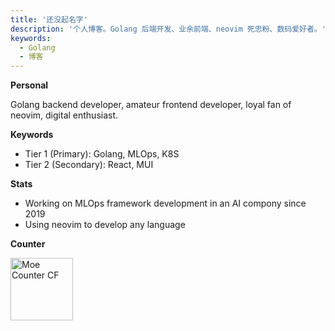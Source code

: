 ```yaml
---
title: '还没起名字'
description: '个人博客。Golang 后端开发、业余前端、neovim 死忠粉、数码爱好者。'
keywords:
  - Golang
  - 博客
---
```


**Personal**

Golang backend developer, amateur frontend developer, loyal fan of neovim, digital enthusiast.

**Keywords**

- Tier 1 (Primary): Golang, MLOps, K8S
- Tier 2 (Secondary): React, MUI

**Stats**

- Working on MLOps framework development in an AI compony since 2019
- Using neovim to develop any language

**Counter**

<a href="https://github.com/dsrkafuu/moe-counter-cf#readme" target="_blank" rel="noopener">
  <img height="100" src="https://count.enceinte.cc/ak2kay:home" alt="Moe Counter CF" />
</a>
